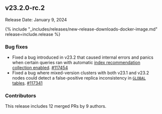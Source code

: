 ## v23.2.0-rc.2

Release Date: January 9, 2024

{% include "_includes/releases/new-release-downloads-docker-image.md" release=include.release %}

<h3 id="v23-2-0-rc-2-bug-fixes">Bug fixes</h3>

- Fixed a bug introduced in v23.2 that caused internal errors and panics when certain queries ran with automatic [index recommendation collection enabled](../v23.2/cluster-settings.html#setting-sql-metrics-statement-details-index-recommendation-collection-enabled). [#117454][#117454]
- Fixed a bug where mixed-version clusters with both v23.1 and v23.2 nodes could detect a false-positive replica inconsistency in [`GLOBAL` tables](../v23.2/global-tables.html). [#117341][#117341]

<h3 id="v23-2-0-rc-2-contributors">Contributors</h3>

This release includes 12 merged PRs by 9 authors.

[#117341]: https://github.com/cockroachdb/cockroach/pull/117341
[#117454]: https://github.com/cockroachdb/cockroach/pull/117454
